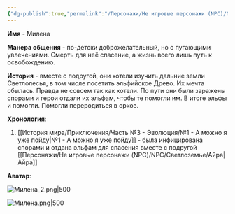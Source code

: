 ```yaml
---
{"dg-publish":true,"permalink":"/Персонажи/Не игровые персонажи (NPC)/NPC/Светлоземье/Милена/","noteIcon":"","created":"2025-09-20T11:38:38.705+03:00","updated":"2025-09-28T12:35:12.936+03:00"}
---
```



**Имя** - Милена

**Манера общения** - по-детски доброжелательный, но с пугающими увлечениями. Смерть для неё спасение, а жизнь всего лишь путь к освобождению. 

**История** - вместе с подругой, они хотели изучить дальние земли Светлолесья, в том числе посетить эльфийское Древо. Их мечта сбылась. Правда не совсем так как хотели. По пути они были заражены спорами и герои отдали их эльфам, чтобы те помогли им. В итоге эльфы и помогли. Помогли переродиться в орков. 

**Хронология**:
1. [[История мира/Приключения/Часть №3 - Эволюция/№1 - А можно я уже пойду\|№1 - А можно я уже пойду]] - была инфицирована спорами и отдана эльфам для спасения вместе с подругой [[Персонажи/Не игровые персонажи (NPC)/NPC/Светлоземье/Айра\|Айра]]

**Аватар**:

![Милена_2.png|500](/img/user/system/img/NPC/%D0%A1%D0%B2%D0%B5%D1%82%D0%BB%D0%BE%D0%B7%D0%B5%D0%BC%D1%8C%D0%B5/%D0%9C%D0%B8%D0%BB%D0%B5%D0%BD%D0%B0_2.png)

![Милена.png|500](/img/user/system/img/NPC/%D0%A1%D0%B2%D0%B5%D1%82%D0%BB%D0%BE%D0%B7%D0%B5%D0%BC%D1%8C%D0%B5/%D0%9C%D0%B8%D0%BB%D0%B5%D0%BD%D0%B0.png)